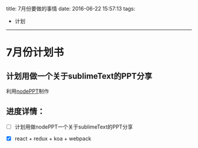 title: 7月份要做的事情
date: 2016-06-22 15:57:13
tags:
  - 计划
---

# 7月份计划书

## 计划用做一个关于sublimeText的PPT分享

利用[nodePPT](https://github.com/ksky521/nodePPT)制作


## 进度详情：

- [ ] 计划用做nodePPT一个关于sublimeText的PPT分享
- [x] react + redux + koa + webpack

